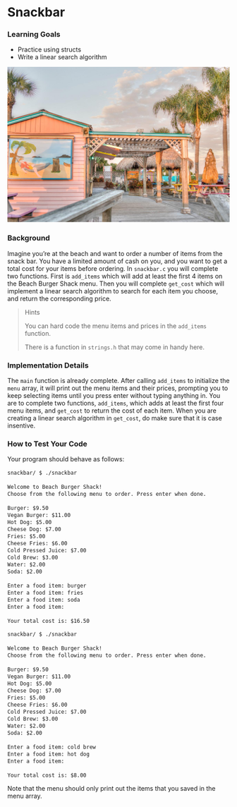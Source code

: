 # Snackbar

### Learning Goals

- Practice using structs
- Write a linear search algorithm

![Alt text](img/beach-g1e2b206d7_1280.jpg)

### Background

Imagine you’re at the beach and want to order a number of items from the snack bar. You have a limited amount of cash on you, and you want to get a total cost for your items before ordering. In ``snackbar.c`` you will complete two functions. First is ``add_items`` which will add at least the first 4 items on the Beach Burger Shack menu. Then you will complete ``get_cost`` which will implement a linear search algorithm to search for each item you choose, and return the corresponding price.

> Hints
>
> You can hard code the menu items and prices in the ``add_items`` function.
>
> There is a function in ``strings.h`` that may come in handy here.

### Implementation Details

The ``main`` function is already complete. After calling ``add_items`` to initialize the ``menu`` array, it will print out the menu items and their prices, prompting you to keep selecting items until you press enter without typing anything in. You are to complete two functions, ``add_items``, which adds at least the first four menu items, and ``get_cost`` to return the cost of each item. When you are creating a linear search algorithm in ``get_cost``, do make sure that it is case insentive.

### How to Test Your Code

Your program should behave as follows:

```
snackbar/ $ ./snackbar

Welcome to Beach Burger Shack!
Choose from the following menu to order. Press enter when done.

Burger: $9.50
Vegan Burger: $11.00
Hot Dog: $5.00
Cheese Dog: $7.00
Fries: $5.00
Cheese Fries: $6.00
Cold Pressed Juice: $7.00
Cold Brew: $3.00
Water: $2.00
Soda: $2.00

Enter a food item: burger
Enter a food item: fries
Enter a food item: soda
Enter a food item: 

Your total cost is: $16.50
```

```
snackbar/ $ ./snackbar

Welcome to Beach Burger Shack!
Choose from the following menu to order. Press enter when done.

Burger: $9.50
Vegan Burger: $11.00
Hot Dog: $5.00
Cheese Dog: $7.00
Fries: $5.00
Cheese Fries: $6.00
Cold Pressed Juice: $7.00
Cold Brew: $3.00
Water: $2.00
Soda: $2.00

Enter a food item: cold brew
Enter a food item: hot dog
Enter a food item: 

Your total cost is: $8.00
```

Note that the menu should only print out the items that you saved in the menu array.
